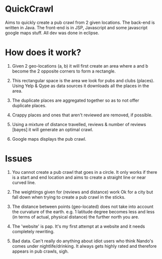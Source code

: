 QuickCrawl
==========

Aims to quickly create a pub crawl from 2 given locations.
The back-end is written in Java.
The front-end is in JSP, Javascript and some javascript google maps stuff.
All dev was done in eclipse.

How does it work?
=================

1. Given 2 geo-locations (a, b) it will first create an area where a and b become the 2 opposite corners to form a rectangle.

2. This rectangular space is the area we look for pubs and clubs (places). Using Yelp & Qype as data sources it downloads all the places in the area.

3. The duplicate places are aggregated together so as to not offer duplicate places.

4. Crappy places and ones that aren't reviewed are removed, if possible.

5. Using a mixture of distance travelled, reviews & number of reviews [bayes] it will generate an optimal crawl.

6. Google maps displays the pub crawl.

Issues
======

1. You cannot create a pub crawl that goes in a circle. It only works if there is a start and end location and aims to create a straight line or near curved line.

2. The weightings given for (reviews and distance) work Ok for a city but fall down when trying to create a pub crawl in the sticks.

3. The distance between points (geo-located) does not take into account the curvature of the earth. e.g. 1 latitude degree becomes less and less (in terms of actual, physical distance) the further north you are.

4. The 'website' is pap. It's my first attempt at a website and it needs completely rewriting.

5. Bad data. Can't really do anything about idiot users who think Nando's comes under nightlife/drinking. It always gets highly rated and therefore appears in pub crawls, sigh.